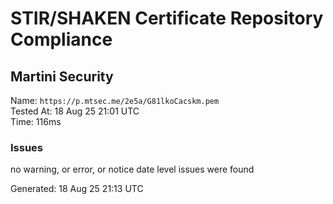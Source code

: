 # STIR/SHAKEN Certificate Repository Compliance

## Martini Security

Name: `https://p.mtsec.me/2e5a/G81lkoCacskm.pem`\
Tested At: 18 Aug 25 21:01 UTC\
Time: 116ms

### Issues

no warning, or error, or notice date level issues were found

Generated: 18 Aug 25 21:13 UTC